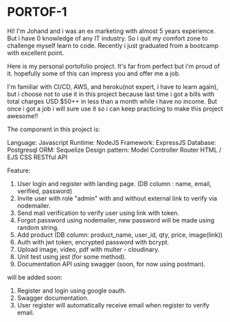 # PORTOF-1

Hi! I'm Johand and i was an ex marketing with almost 5 years experience. But i have 0 knowledge of any IT industry. So i quit my comfort zone to challenge myself learn to code. Recently i just graduated from a bootcamp with excellent point.

Here is my personal portofolio project. It's far from perfect but i'm proud of it. hopefully some of this can impress you and offer me a job.

I'm familiar with CI/CD, AWS, and heroku(not expert, i have to learn again), but i choose not to use it in this project because last time i got a bills with total charges USD $50++ in less than a month while i have no income. But once i got a job i will sure use it so i can keep practicing to make this project awesome!!

The component in this project is:

Language: Javascript
Runtime: NodeJS
Framework: ExpressJS
Database: Postgresql
ORM: Sequelize
Design pattern: Model Controller Router
HTML / EJS
CSS
RESTful API

Feature:

1. User login and register with landing page. (DB column : name, email, verified, password)
2. Invite user with role "admin" with and without external link to verify via nodemailer.
3. Send mail verification to verify user using link with token.
4. Forgot password using nodemailer, new password will be made using random string.
5. Add product (DB column: product_name, user_id, qty, price, image(link))
6. Auth with jwt token, encrypted password with bcrypt.
7. Upload image, video, pdf with multer - cloudinary.
8. Unit test using jest (for some method).
9. Documentation API using swagger (soon, for now using postman).

will be added soon:

1. Register and login using google oauth.
2. Swagger documentation.
3. User register will automatically receive email when register to verify email.
